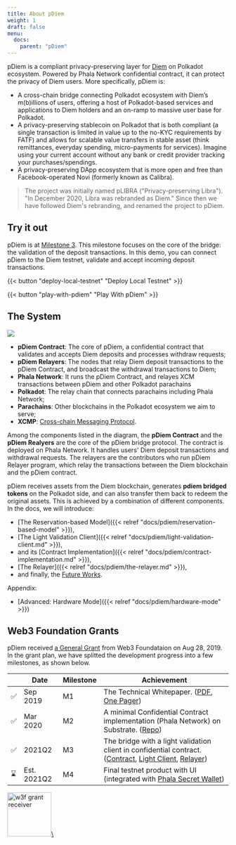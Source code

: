 ```yaml
---
title: About pDiem
weight: 1
draft: false
menu:
  docs:
    parent: "pDiem"
---
```


pDiem is a compliant privacy-preserving layer for [Diem](<https://en.wikipedia.org/wiki/Diem_(digital_currency)>) on Polkadot ecosystem. Powered by Phala Network confidential contract, it can protect the privacy of Diem users. More specifically, pDiem is:

- A cross-chain bridge connecting Polkadot ecosystem with Diem’s m(b)illions of users, offering a host of Polkadot-based services and applications to Diem holders and an on-ramp to massive user base for Polkadot.
- A privacy-preserving stablecoin on Polkadot that is both compliant (a single transaction is limited in value up to the no-KYC requirements by FATF) and allows for scalable value transfers in stable asset (think remittances, everyday spending, micro-payments for services). Imagine using your current account without any bank or credit provider tracking your purchases/spendings.
- A privacy-preserving DApp ecosystem that is more open and free than Facebook-operated Novi (formerly known as Calibra).

> The project was initially named pLIBRA ("Privacy-preserving Libra"). "In December 2020, Libra was rebranded as Diem." Since then we have followed Diem's rebranding, and renamed the project to pDiem.

## Try it out

pDiem is at [Milestone 3](#web3-foundation-grants). This milestone focuses on the core of the bridge: the validation of the deposit transactions. In this demo, you can connect pDiem to the Diem testnet, validate and accept incoming deposit transactions.

{{< button "deploy-local-testnet" "Deploy Local Testnet" >}}

{{< button "play-with-pdiem" "Play With pDiem" >}}

## The System

![](/images/docs/pdiem/pdiem-system-design.png)

- **pDiem Contract**: The core of pDiem, a confidential contract that validates and accepts Diem deposits and processes withdraw requests;
- **pDiem Relayers**: The nodes that relay Diem deposit transactions to the pDiem Contract, and broadcast the withdrawal transactions to Diem;
- **Phala Network**: It runs the pDiem Contract, and relayes XCM transactions between pDiem and other Polkadot parachains
- **Polkadot**: The relay chain that connects parachains including Phala Network;
- **Parachains**: Other blockchains in the Polkadot ecosystem we aim to serve;
- **XCMP**: [Cross-chain Messaging Protocol](https://wiki.polkadot.network/docs/en/learn-crosschain).

Among the components listed in the diagram, the **pDiem Contract** and the **pDiem Realyers** are the core of the pDiem bridge protocol. The contract is deployed on Phala Network. It handles users' Diem deposit transactions and withdrawal requests. The relayers are the contributors who run pDiem Relayer program, which relay the transactions between the Diem blockchain and the pDiem contract.

pDiem receives assets from the Diem blockchain, generates **pdiem bridged tokens** on the Polkadot side, and can also transfer them back to redeem the original assets. This is achieved by a combination of different components. In the docs, we will introduce:

- [The Reservation-based Model]({{< relref "docs/pdiem/reservation-based-model" >}}),
- [The Light Validation Client]({{< relref "docs/pdiem/light-validation-client.md" >}}),
- and its [Contract Implementation]({{< relref "docs/pdiem/contract-implementation.md" >}}),
- [The Relayer]({{< relref "docs/pdiem/the-relayer.md" >}}),
- and finally, the [Future Works](< relref "docs/pdiem/future-works.md" >).

Appendix:

- [Advanced: Hardware Mode]({{< relref "docs/pdiem/hardware-mode" >}})

## Web3 Foundation Grants

pDiem received [a General Grant](https://github.com/w3f/General-Grants-Program/blob/8a23ef68c7512fa0d437554640601ef28cea3fca/grants/speculative/pLIBRA.md) from Web3 Foundataion on Aug 28, 2019. In the grant plan, we have splitted the development progress into a few milestones, as shown below.

<table>
    <thead>
        <tr>
            <th></th>
            <th>Date</th>
            <th>Milestone</th>
            <th>Achievement</th>
        </tr>
    </thead>
    <tbody>
        <tr>
            <td>✅</td>
            <td>Sep 2019</td>
            <td>M1</td>
            <td>
                The Technical Whitepaper. (<a href="https://files.phala.network/phala-paper.pdf">PDF</a>, <a href="https://docs.google.com/document/d/e/2PACX-1vRpkf-xvEwDSglNHMKI2J8qC7F4JiB7kLv5kOwO_mJzg-bYRL545_3JxWaM-0rCX_iyHDb68zk3Sw75/pub">One Pager</a>)
            </td>
        </tr>
        <tr>
            <td>✅</td>
            <td>Mar 2020</td>
            <td>M2</td>
            <td>
                A minimal Confidential Contract implementation (Phala Network) on Substrate. (<a href="https://github.com/Phala-Network/phala-blockchain">Repo</a>)
            </td>
        </tr>
        <tr>
            <td>✅</td>
            <td>2021Q2</td>
            <td>M3</td>
            <td>
                The bridge with a light validation client in confidential contract. (<a href="https://github.com/Phala-Network/phala-blockchain/blob/master/standalone/pruntime/enclave/src/contracts/diem.rs">Contract</a>, <a href="https://github.com/Phala-Network/phala-blockchain/tree/master/diem">Light Client</a>, <a href="https://github.com/Phala-Network/pdiem-relayer">Relayer</a>)
            </td>
        </tr>
        <tr>
            <td>⌛</td>
            <td>Est. 2021Q2</td>
            <td>M4</td>
            <td>
                Final testnet product with UI (integrated with <a href="https://app.phala.network">Phala Secret Wallet</a>)
            </td>
        </tr>
    </tbody>
</table>

<a href="https://github.com/w3f/General-Grants-Program/blob/8a23ef68c7512fa0d437554640601ef28cea3fca/grants/speculative/pLIBRA.md">
    <img src="/images/docs/web3%20foundation_grants_badge_black.svg" alt="w3f grant receiver" style="height: 100px;">\
</a>
